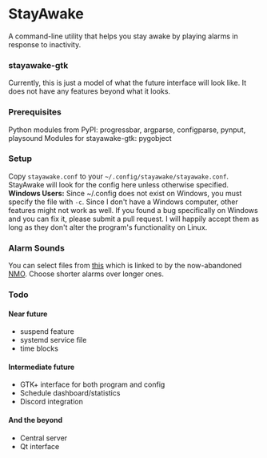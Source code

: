 # StayAwake
A command-line utility that helps you stay awake by playing alarms in response to inactivity.

### stayawake-gtk
Currently, this is just a model of what the future interface will look like. It does not have any features beyond what it looks.
### Prerequisites
Python modules from PyPI: progressbar, argparse, configparse, pynput, playsound
Modules for stayawake-gtk: pygobject

### Setup
Copy `stayawake.conf` to your `~/.config/stayawake/stayawake.conf`. StayAwake will look for the config here unless otherwise specified. <br>
**Windows Users:** Since ~/.config does not exist on Windows, you must specify the file with `-c`. Since I don't have a Windows computer, other features might not work as well. If you found a bug specifically on Windows and you can fix it, please submit a pull request. I will happily accept them as long as they don't alter the program's functionality on Linux.
### Alarm Sounds
You can select files from [this](https://www.dropbox.com/s/dihn9m58wfnyxwk/alarm.rar) which is linked to by the now-abandoned [NMO](https://github.com/PolyphasicDevTeam/NoMoreOversleeps). Choose shorter alarms over longer ones.

### Todo
#### Near future
- suspend feature
- systemd service file
- time blocks
#### Intermediate future
- GTK+ interface for both program and config
- Schedule dashboard/statistics
- Discord integration
#### And the beyond
- Central server
- Qt interface
